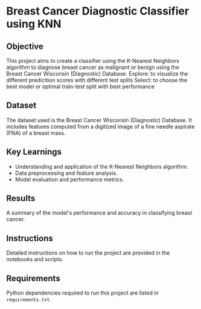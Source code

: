 # Breast Cancer Diagnostic Classifier using KNN

## Objective
This project aims to create a classifier using the K-Nearest Neighbors algorithm to diagnose breast cancer as malignant or benign using the Breast Cancer Wisconsin (Diagnostic) Database.
Explore: to visualize the different predicition scores with different test splits
Select: to choose the best model or optimal train-test split with best performance

## Dataset
The dataset used is the Breast Cancer Wisconsin (Diagnostic) Database. It includes features computed from a digitized image of a fine needle aspirate (FNA) of a breast mass.

## Key Learnings
- Understanding and application of the K-Nearest Neighbors algorithm.
- Data preprocessing and feature analysis.
- Model evaluation and performance metrics.

## Results
A summary of the model's performance and accuracy in classifying breast cancer.

## Instructions
Detailed instructions on how to run the project are provided in the notebooks and scripts.

## Requirements
Python dependencies required to run this project are listed in `requirements.txt`.

